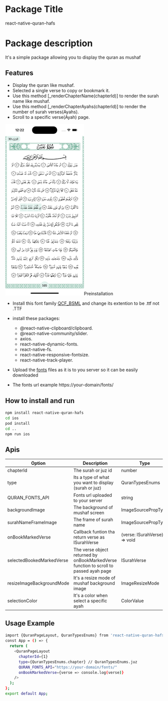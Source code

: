 # Package Title

react-native-quran-hafs

# Package description

It's a simple package allowing you to display the quran as mushaf

## Features

- Display the quran like mushaf.
- Selected a single verse to copy or bookmark it.
- Use this method [_renderChapterName(chapterId)] to render the surah name like mushaf.
- Use this method [_renderChapterAyahs(chapterId)] to render the number of surah verses(Ayahs).
- Scroll to a specific verse(Ayah) page.

<!-- ![Screenshot](./screenshots/1.png) -->
<picture>
<img src="./screenshots/1.png" width="50%" height="50% />
</picture>

## Preinstallation

- Install this font family [QCF_BSML](https://github.com/quran/quran.com-images/blob/master/res/fonts/QCF_BSML.TTF) and change its extention to be .ttf not .TTF

- install these packages:

  - @react-native-clipboard/clipboard.
  - @react-native-community/slider.
  - axios.
  - react-native-dynamic-fonts.
  - react-native-fs.
  - react-native-responsive-fontsize.
  - react-native-track-player.

- Upload the [fonts](https://github.com/quran/quran.com-images/tree/master/res/fonts) files as it is to you server so it can be easily downloaded

- The fonts url example https://your-domain/fonts/

## How to install and run

```bash
npm install react-native-quran-hafs
cd ios
pod install
cd ..
npm run ios
```

## Apis

| Option                    | Description                                                                           | Type                         | Required |
| ------------------------- | ------------------------------------------------------------------------------------- | ---------------------------- | -------- |
| chapterId                 | The surah or juz id                                                                   | number                       | true     |
| type                      | Its a type of what you want to display (surah or juz)                                 | QuranTypesEnums              | true     |
| QURAN_FONTS_API           | Fonts url uploaded to your server                                                     | string                       | true     |
| backgroundImage           | The background of mushaf screen                                                       | ImageSourcePropType          | false    |
| surahNameFrameImage       | The frame of surah name                                                               | ImageSourcePropType          | false    |
| onBookMarkedVerse         | Callback funtion tha return verse as ISurahVerse                                      | (verse: ISurahVerse) => void | false    |
| selectedBookedMarkedVerse | The verse object returned by onBookMarkedVerse function to scroll to passed ayah page | ISurahVerse                  | false    |
| resizeImageBackgroundMode | It's a resize mode of mushaf background image                                         | ImageResizeMode              | false    |
| selectionColor            | It's a color when select a specific ayah                                              | ColorValue                   | false    |

## Usage Example

```bash
import {QuranPageLayout, QuranTypesEnums} from 'react-native-quran-hafs';
const App = () => {
  return (
    <QuranPageLayout
      chapterId={1}
      type={QuranTypesEnums.chapter} // QuranTypesEnums.juz
      QURAN_FONTS_API="https://your-domain/fonts/"
      onBookMarkedVerse={verse => console.log(verse)}
    />
  );
};
export default App;
```

<!-- ## How to:

- Scroll to specific verse: -->

<!-- ![Screenshot](./test.jpg) -->
